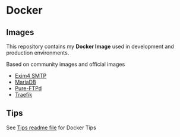 # Docker

## Images

This repository contains my **Docker Image** used in development and production environments.

Based on community images and official images

- [Exim4 SMTP](https://github.com/Jni75/docker/tree/master/images/exim4-smtp)
- [MariaDB](https://github.com/Jni75/docker/tree/master/images/mariadb)
- [Pure-FTPd](https://github.com/Jni75/docker/tree/master/images/pure-ftpd)
- [Traefik](https://github.com/Jni75/docker/tree/master/images/traefik)

## Tips

See [Tips readme file](https://github.com/Jni75/docker/tree/master/tips) for Docker Tips